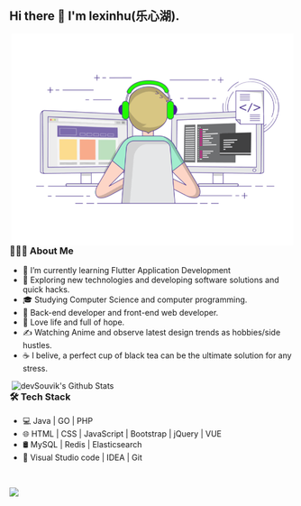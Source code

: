 ## Hi there 👋  I'm lexinhu(乐心湖).

<img align="right" alt="GIF" src="https://raw.githubusercontent.com/devSouvik/devSouvik/master/gif3.gif" width="500"/>

### 👨🏻‍💻 About Me 

- 🔭 I’m currently learning Flutter Application Development
- 🤔 Exploring new technologies and developing software solutions and quick hacks.
- 🎓 Studying Computer Science and computer programming.
- 💼 Back-end developer and front-end web developer.
- 🌱 Love life and full of hope.
- ✍️ Watching Anime and observe latest design trends as hobbies/side hustles.
- ☕ I belive, a perfect cup of black tea can be the ultimate solution for any stress. 


<img align="right" src="https://github-readme-stats.vercel.app/api?username=lexinhu&include_all_commits=true&count_private=true&show_icons=true&line_height=20&title_color=7A7ADB&icon_color=2234AE&text_color=D3D3D3&bg_color=0,000000,130F40" alt="devSouvik's Github Stats" width="500">

### 🛠 Tech Stack

- 💻 Java | GO | PHP  
- 🌐 HTML | CSS | JavaScript | Bootstrap | jQuery | VUE
- 🛢  MySQL | Redis | Elasticsearch
- 🔧 Visual Studio code | IDEA | Git



</br>

![](https://github-readme-stats.vercel.app/api/top-langs/?username=lexinhu&layout=compact&text_color=daf7dc&bg_color=151515)
